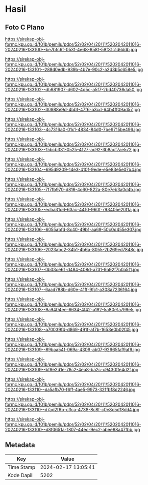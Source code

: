 # Hasil

## Foto C Plano

https://sirekap-obj-formc.kpu.go.id/f01b/pemilu/pdpr/52/02/04/20/11/5202042011016-20240216-133100--be7bfc6f-053f-4e68-8581-58f31c1d6ddb.jpg

https://sirekap-obj-formc.kpu.go.id/f01b/pemilu/pdpr/52/02/04/20/11/5202042011016-20240216-133101--288d0edb-939b-4b7e-90c2-a2d3b5c658e5.jpg

https://sirekap-obj-formc.kpu.go.id/f01b/pemilu/pdpr/52/02/04/20/11/5202042011016-20240216-133102--db681907-d602-4d5c-a5f7-2bd40736da50.jpg

https://sirekap-obj-formc.kpu.go.id/f01b/pemilu/pdpr/52/02/04/20/11/5202042011016-20240216-133102--30988e9d-4bb1-47f6-a3cd-64b4ff09ad57.jpg

https://sirekap-obj-formc.kpu.go.id/f01b/pemilu/pdpr/52/02/04/20/11/5202042011016-20240216-133103--4c7316a0-01c1-4834-84d0-7be9715be496.jpg

https://sirekap-obj-formc.kpu.go.id/f01b/pemilu/pdpr/52/02/04/20/11/5202042011016-20240216-133103--15bcb331-0525-4127-ac92-3b8acf7ae572.jpg

https://sirekap-obj-formc.kpu.go.id/f01b/pemilu/pdpr/52/02/04/20/11/5202042011016-20240216-133104--695d9209-14e3-410f-9ede-e5e83e5e07b4.jpg

https://sirekap-obj-formc.kpu.go.id/f01b/pemilu/pdpr/52/02/04/20/11/5202042011016-20240216-133105--7f7fb970-d816-4c60-822a-80e7eb3a0d4b.jpg

https://sirekap-obj-formc.kpu.go.id/f01b/pemilu/pdpr/52/02/04/20/11/5202042011016-20240216-133105--ecba31c6-63ac-4410-960f-793405e20f1a.jpg

https://sirekap-obj-formc.kpu.go.id/f01b/pemilu/pdpr/52/02/04/20/11/5202042011016-20240216-133106--6055abfd-8c40-49b1-aa69-50c0d455e307.jpg

https://sirekap-obj-formc.kpu.go.id/f01b/pemilu/pdpr/52/02/04/20/11/5202042011016-20240216-133106--2023abc2-34b1-4b6a-8055-2b269ed7848c.jpg

https://sirekap-obj-formc.kpu.go.id/f01b/pemilu/pdpr/52/02/04/20/11/5202042011016-20240216-133107--0b03ce61-d484-408d-a731-9a92f7b0a5f1.jpg

https://sirekap-obj-formc.kpu.go.id/f01b/pemilu/pdpr/52/02/04/20/11/5202042011016-20240216-133107--6aad788b-d60e-41ff-9fc1-a308a7236164.jpg

https://sirekap-obj-formc.kpu.go.id/f01b/pemilu/pdpr/52/02/04/20/11/5202042011016-20240216-133108--9a9404ee-6634-4f42-a192-5a80e1a799e5.jpg

https://sirekap-obj-formc.kpu.go.id/f01b/pemilu/pdpr/52/02/04/20/11/5202042011016-20240216-133108--a70039f4-d869-491f-af7b-1653e0b02f45.jpg

https://sirekap-obj-formc.kpu.go.id/f01b/pemilu/pdpr/52/02/04/20/11/5202042011016-20240216-133109--89baa54f-069a-4309-ab07-92665faf9af6.jpg

https://sirekap-obj-formc.kpu.go.id/f01b/pemilu/pdpr/52/02/04/20/11/5202042011016-20240216-133109--bf9e2d1e-78c2-4ea8-ba2c-c9430ffe4d2f.jpg

https://sirekap-obj-formc.kpu.go.id/f01b/pemilu/pdpr/52/02/04/20/11/5202042011016-20240216-133110--da5afb70-f6ff-4ae5-9973-321fbf8d2246.jpg

https://sirekap-obj-formc.kpu.go.id/f01b/pemilu/pdpr/52/02/04/20/11/5202042011016-20240216-133110--d7ad2f6b-c3ca-4738-8c8f-c0e8c5d18dd4.jpg

https://sirekap-obj-formc.kpu.go.id/f01b/pemilu/pdpr/52/02/04/20/11/5202042011016-20240216-133100--d8f0651a-1807-44ec-9ec2-abee88a47fbb.jpg


## Metadata

| Key        | Value               |
| ---------- | ------------------- |
| Time Stamp | 2024-02-17 13:05:41 |
| Kode Dapil | 5202                |



